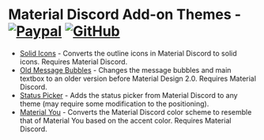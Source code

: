 # Material Discord Add-on Themes - [![Paypal][paypal-logo]][paypal-url] [![GitHub][github-logo]][github-url]

* [Solid Icons](https://github.com/CapnKitten/BetterDiscord/tree/master/Themes/Material-Discord/css/addons/icons) - Converts the outline icons in Material Discord to solid icons. Requires Material Discord.
* [Old Message Bubbles](https://github.com/CapnKitten/BetterDiscord/tree/master/Themes/Material-Discord/css/addons/messages) - Changes the message bubbles and main textbox to an older version before Material Design 2.0. Requires Material Discord.
* [Status Picker](https://github.com/CapnKitten/BetterDiscord/tree/master/Themes/Material-Discord/css/addons/status-picker) - Adds the status picker from Material Discord to any theme (may require some modification to the positioning).
* [Material You](https://github.com/CapnKitten/BetterDiscord/tree/master/Themes/Material-Discord/css/addons/material-you) - Converts the Material Discord color scheme to resemble that of Material You based on the accent color. Requires Material Discord.


[paypal-logo]: https://img.shields.io/static/v1?label=PayPal&message=Donate&style=flat&logo=paypal&color=blue
[paypal-url]: https://paypal.me/capnkitten

[github-logo]: https://img.shields.io/static/v1?label=GitHub&message=Sponsor&style=flat&logo=github&color=black
[github-url]: https://github.com/sponsors/CapnKitten
